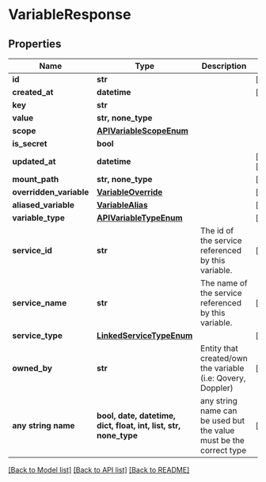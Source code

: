 # VariableResponse


## Properties
Name | Type | Description | Notes
------------ | ------------- | ------------- | -------------
**id** | **str** |  | [readonly] 
**created_at** | **datetime** |  | [readonly] 
**key** | **str** |  | 
**value** | **str, none_type** |  | 
**scope** | [**APIVariableScopeEnum**](APIVariableScopeEnum.md) |  | 
**is_secret** | **bool** |  | 
**updated_at** | **datetime** |  | [optional] [readonly] 
**mount_path** | **str, none_type** |  | [optional] 
**overridden_variable** | [**VariableOverride**](VariableOverride.md) |  | [optional] 
**aliased_variable** | [**VariableAlias**](VariableAlias.md) |  | [optional] 
**variable_type** | [**APIVariableTypeEnum**](APIVariableTypeEnum.md) |  | [optional] 
**service_id** | **str** | The id of the service referenced by this variable. | [optional] 
**service_name** | **str** | The name of the service referenced by this variable. | [optional] 
**service_type** | [**LinkedServiceTypeEnum**](LinkedServiceTypeEnum.md) |  | [optional] 
**owned_by** | **str** | Entity that created/own the variable (i.e: Qovery, Doppler) | [optional] 
**any string name** | **bool, date, datetime, dict, float, int, list, str, none_type** | any string name can be used but the value must be the correct type | [optional]

[[Back to Model list]](../README.md#documentation-for-models) [[Back to API list]](../README.md#documentation-for-api-endpoints) [[Back to README]](../README.md)


